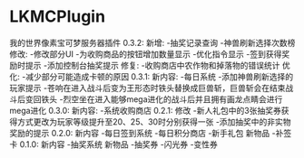 # LKMCPlugin
我的世界像素宝可梦服务器插件
0.3.2:
新增:
-抽奖记录查询
-神兽刷新选择次数榜
修改:
-修改部分UI
-为收购商品的按钮增加数量显示
-优化指令显示
-签到获得奖励时提示
-添加控制台抽奖提示
修复:
-收购商店中农作物和掉落物的错误统计
优化:
-减少部分可能造成卡顿的原因
0.3.1:
新内容:
-每日系统
-添加神兽刷新选择的玩家提示
-苍响在进入战斗后变为王形态时铁头替换成巨兽斩，巨兽斩会在结束战斗后变回铁头
-烈空坐在进入能够mega进化的战斗后并且拥有画龙点睛会进行mega进化
0.3.0:
新内容:
-系统收购商店
0.2.1:
修改
-新人礼包中的3张抽奖券获得方式更改为玩家等级提升至20、25、30时分别获得一张
-添加抽奖中的非实物奖励的提示
0.2.0:
新内容
-每日签到系统
-每日积分商店
-新手礼包
新物品
-补签卡
0.1.0:
新内容
-抽奖系统
新物品
-抽奖券
-闪光券
-变性券
